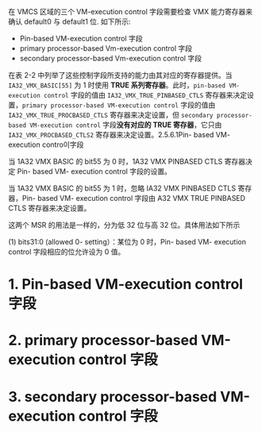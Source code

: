 

在 VMCS 区域的三个 VM-execution control 字段需要检查 VMX 能力寄存器来确认 default0 与 default1 位. 如下所示:

* Pin-based VM-execution control 字段
* primary processor-based Vm-execution control 字段 
* secondary processor-based Vm-execution control 字段

在表 2-2 中列举了这些控制字段所支持的能力由其对应的寄存器提供。当 `IA32_VMX_BASIC[55]` 为 1 时使用 **TRUE 系列寄存器**。此时，`pin-based VM-execution control` 字段的值由 `IA32_VMX_TRUE_PINBASED_CTLS` 寄存器来决定设置，`primary processor-based VM-execution control` 字段的值由 `IA32_VMX_TRUE_PROCBASED_CTLS` 寄存器来决定设置，但 `secondary processor-based VM-execution control` 字段**没有对应的 TRUE 寄存器**，它只由 `IA32_VMX_PROCBASED_CTLS2` 寄存器来决定设置。2.5.6.1Pin- based VM- execution contro이字段

当 1A32 VMX BASIC 的 bit55 为 0 时，1A32 VMX PINBASED CTLS 寄存器决定 Pin- based VM- execution control 字段的设置。

当 1A32 VMX BASIC 的 bit55 为 1 时，忽略 IA32 VMX PINBASED CTLS 寄存器，Pin- based VM- execution control 字段由 A32 VMX TRUE PINBASED CTLS 寄存器来决定设置。

这两个 MSR 的用法是一样的，分为低 32 位与高 32 位。具体用法如下所示

 (1) bits31:0 (allowed 0- setting）：某位为 0 时，Pin- based VM- execution control 字段相应的位允许设为 0 值。

# 1. Pin-based VM-execution control 字段



# 2. primary processor-based VM-execution control 字段



# 3. secondary processor-based VM-execution control 字段

